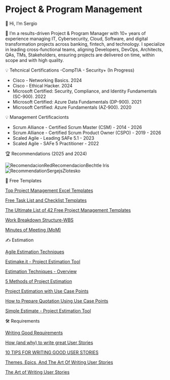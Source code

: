 # Project & Program Management

👋 Hi, I’m Sergio

🚀 I’m a results-driven Project & Program Manager with 10+ years of experience managing IT, Cybersecurity, Cloud, Software, and digital transformation projects across banking, fintech, and technology. I specialize in leading cross-functional teams, aligning Developers, DevOps, Architects, QAs, TMs, Stakeholders, ensuring projects are delivered on time, within scope and with high quality.


💡 Tehcnical Certifications
-CompTIA - Security+ (In Progress)
- Cisco - Networking Basics. 2024 
- Cisco - Ethical Hacker. 2024 
- Microsoft Certified: Security, Compliance, and Identity Fundamentals (SC-900). 2022 
- Microsoft Certified: Azure Data Fundamentals (DP-900). 2021
- Microsoft Certified: Azure Fundamentals (AZ-900). 2020

💡 Management Certificacionts
- Scrum Alliance - Certified Scrum Master (CSM) - 2014 - 2026
- Scrum Alliance - Certified Scrum Product Owner (CSPO) - 2019 - 2026
- Scaled Agile - Leading SAFe 5.1 - 2023
- Scaled Agile - SAFe 5 Practitioner - 2022

🏆 Recommendations (2025 and 2024)

![RecomendacionRed![RecomendacionBechtle](https://github.com/user-attachments/assets/5ef8357f-b87a-4171-a84b-663f79197f1e)
Iris](https://github.com/user-attachments/assets/15e4517a-0491-40e9-b977-e990f8f93555)
![RecommendationSergejsZlotesko](https://github.com/user-attachments/assets/54475517-4f8d-46a9-b679-01b6c19b6290)


📅 Free Templates

[Top Project Management Excel Templates](https://www.smartsheet.com/top-project-management-excel-templates)

[Free Task List and Checklist Templates](https://www.smartsheet.com/15-free-task-list-templates)

[The Ultimate List of 42 Free Project Management Templates](https://www.workamajig.com/blog/project-management-templates)

[Work Breakdown Structure-WBS](https://www.vertex42.com/ExcelTemplates/work-breakdown-structure.html)

[Minutes of Meeting (MoM)](https://notejoy.com/resources/meeting-minutes-template)

✍️ Estimation

[Agile Estimation Techniques](https://www.pmi.org/learning/library/agile-project-estimation-techniques-6110)

[Estimake.it - Project Estimation Tool](https://estimake.it/)

[Estimation Techniques - Overview](https://www.tutorialspoint.com/estimation_techniques/estimation_techniques_overview)

[5 Methods of Project Estimation](https://www.liquidplanner.com/blog/5-methods-of-project-estimation/)

[Project Estimation with Use Case Points](https://www.codeproject.com/Articles/9913/Project-Estimation-with-Use-Case-Points)

[How to Prepare Quotation Using Use Case Points](https://www.codeproject.com/Articles/9054/How-to-Prepare-Quotation-Using-Use-Case-Points)

[Simple Estimate - Project Estimation Tool](https://simplestimate.com/)

🛠 Requirements

[Writing Good Requirements](https://reqexperts.com/wp-content/uploads/2015/07/writing_good_requirements.htm)

[How (and why) to write great User Stories](https://www.freecodecamp.org/news/how-and-why-to-write-great-user-stories-f5a110668246/)

[10 TIPS FOR WRITING GOOD USER STORIES](https://www.romanpichler.com/blog/10-tips-writing-good-user-stories/)

[Themes, Epics, And The Art Of Writing User Stories](https://www.knowledgehut.com/blog/agile/themes-epics-and-the-art-of-writing-user-stories)

[The Art of Writing User Stories](https://medium.com/@jenndodd/the-art-of-writing-user-stories-b3b6154ea4cf)
